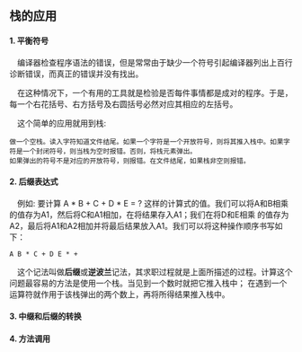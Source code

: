  ## 栈的应用
 #### 1. 平衡符号
&ensp;&ensp;编译器检查程序语法的错误，但是常常由于缺少一个符号引起编译器列出上百行诊断错误，而真正的错误并没有找出。
 
&ensp;&ensp;在这种情况下，一个有用的工具就是检验是否每件事情都是成对的程序。于是，每一个右花括号、右方括号及右圆括号必然对应其相应的左括号。
  
&ensp;&ensp;这个简单的应用就用到栈:
        
    做一个空栈。读入字符知道文件结尾。如果一个字符是一个开放符号，则将其推入栈中。如果字符是一个封闭符号，则当栈为空时报错。否则，将栈元素弹出。
    如果弹出的符号不是对应的开放符号，则报错。在文件结尾，如果栈非空则报错。 
 
 #### 2. 后缀表达式
 &ensp;&ensp;例如: 要计算 A * B + C + D * E = ? 这样的计算式的值。我们可以将A和B相乘的值存为A1，然后将C和A1相加，在将结果存入A1；我们在将D和E相乘
 的值存为A2，最后将A1和A2相加并将最后结果放入A1。我们可以将这种操作顺序书写如下：
    
    A B * C + D E * +
  &ensp;&ensp;这个记法叫做**后缀**或**逆波兰**记法，其求职过程就是上面所描述的过程。计算这个问题最容易的方法是使用一个栈。当见到一个数时就把它推入栈中；
  在遇到一个运算符就作用于该栈弹出的两个数上，再将所得结果推入栈中。    
 
 #### 3. 中缀和后缀的转换
 
 #### 4. 方法调用

